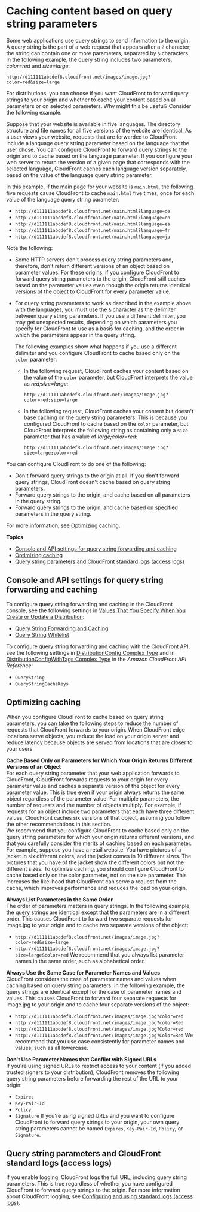 # Caching content based on query string parameters<a name="QueryStringParameters"></a>

Some web applications use query strings to send information to the origin\. A query string is the part of a web request that appears after a `?` character; the string can contain one or more parameters, separated by `&` characters\. In the following example, the query string includes two parameters, *color=red* and *size=large*:

`http://d111111abcdef8.cloudfront.net/images/image.jpg?color=red&size=large`

For distributions, you can choose if you want CloudFront to forward query strings to your origin and whether to cache your content based on all parameters or on selected parameters\. Why might this be useful? Consider the following example\.

Suppose that your website is available in five languages\. The directory structure and file names for all five versions of the website are identical\. As a user views your website, requests that are forwarded to CloudFront include a language query string parameter based on the language that the user chose\. You can configure CloudFront to forward query strings to the origin and to cache based on the language parameter\. If you configure your web server to return the version of a given page that corresponds with the selected language, CloudFront caches each language version separately, based on the value of the language query string parameter\.

In this example, if the main page for your website is `main.html`, the following five requests cause CloudFront to cache `main.html` five times, once for each value of the language query string parameter:
+ `http://d111111abcdef8.cloudfront.net/main.html?language=de`
+ `http://d111111abcdef8.cloudfront.net/main.html?language=en`
+ `http://d111111abcdef8.cloudfront.net/main.html?language=es`
+ `http://d111111abcdef8.cloudfront.net/main.html?language=fr`
+ `http://d111111abcdef8.cloudfront.net/main.html?language=jp`

Note the following:
+ Some HTTP servers don't process query string parameters and, therefore, don't return different versions of an object based on parameter values\. For these origins, if you configure CloudFront to forward query string parameters to the origin, CloudFront still caches based on the parameter values even though the origin returns identical versions of the object to CloudFront for every parameter value\.
+ For query string parameters to work as described in the example above with the languages, you must use the `&` character as the delimiter between query string parameters\. If you use a different delimiter, you may get unexpected results, depending on which parameters you specify for CloudFront to use as a basis for caching, and the order in which the parameters appear in the query string\.

  The following examples show what happens if you use a different delimiter and you configure CloudFront to cache based only on the `color` parameter: 
  + In the following request, CloudFront caches your content based on the value of the `color` parameter, but CloudFront interprets the value as *red;size=large*:

    `http://d111111abcdef8.cloudfront.net/images/image.jpg?color=red;size=large`
  + In the following request, CloudFront caches your content but doesn't base caching on the query string parameters\. This is because you configured CloudFront to cache based on the `color` parameter, but CloudFront interprets the following string as containing only a `size` parameter that has a value of *large;color=red*:

    `http://d111111abcdef8.cloudfront.net/images/image.jpg?size=large;color=red`

You can configure CloudFront to do one of the following:
+ Don't forward query strings to the origin at all\. If you don't forward query strings, CloudFront doesn't cache based on query string parameters\.
+ Forward query strings to the origin, and cache based on all parameters in the query string\.
+ Forward query strings to the origin, and cache based on specified parameters in the query string\.

For more information, see [Optimizing caching](#query-string-parameters-optimizing-caching)\.

**Topics**
+ [Console and API settings for query string forwarding and caching](#query-string-parameters-console)
+ [Optimizing caching](#query-string-parameters-optimizing-caching)
+ [Query string parameters and CloudFront standard logs \(access logs\)](#query-string-parameters-access-logs)

## Console and API settings for query string forwarding and caching<a name="query-string-parameters-console"></a>

To configure query string forwarding and caching in the CloudFront console, see the following settings in [Values That You Specify When You Create or Update a Distribution](distribution-web-values-specify.md):
+ [Query String Forwarding and Caching](distribution-web-values-specify.md#DownloadDistValuesQueryString)
+ [Query String Whitelist](distribution-web-values-specify.md#DownloadDistValuesQueryStringWhiteList)

To configure query string forwarding and caching with the CloudFront API, see the following settings in [DistributionConfig Complex Type](https://docs.aws.amazon.com/cloudfront/latest/APIReference/DistributionConfigDatatype.html) and in [DistributionConfigWithTags Complex Type](https://docs.aws.amazon.com/cloudfront/latest/APIReference/DistributionConfigWithTagsDatatype.html) in the *Amazon CloudFront API Reference*:
+ `QueryString`
+ `QueryStringCacheKeys`

## Optimizing caching<a name="query-string-parameters-optimizing-caching"></a>

When you configure CloudFront to cache based on query string parameters, you can take the following steps to reduce the number of requests that CloudFront forwards to your origin\. When CloudFront edge locations serve objects, you reduce the load on your origin server and reduce latency because objects are served from locations that are closer to your users\.

**Cache Based Only on Parameters for Which Your Origin Returns Different Versions of an Object**  
For each query string parameter that your web application forwards to CloudFront, CloudFront forwards requests to your origin for every parameter value and caches a separate version of the object for every parameter value\. This is true even if your origin always returns the same object regardless of the parameter value\. For multiple parameters, the number of requests and the number of objects multiply\. For example, if requests for an object include two parameters that each have three different values, CloudFront caches six versions of that object, assuming you follow the other recommendations in this section\.  
We recommend that you configure CloudFront to cache based only on the query string parameters for which your origin returns different versions, and that you carefully consider the merits of caching based on each parameter\. For example, suppose you have a retail website\. You have pictures of a jacket in six different colors, and the jacket comes in 10 different sizes\. The pictures that you have of the jacket show the different colors but not the different sizes\. To optimize caching, you should configure CloudFront to cache based only on the color parameter, not on the size parameter\. This increases the likelihood that CloudFront can serve a request from the cache, which improves performance and reduces the load on your origin\.

**Always List Parameters in the Same Order**  
The order of parameters matters in query strings\. In the following example, the query strings are identical except that the parameters are in a different order\. This causes CloudFront to forward two separate requests for image\.jpg to your origin and to cache two separate versions of the object:  
+ `http://d111111abcdef8.cloudfront.net/images/image.jpg?color=red&size=large`
+ `http://d111111abcdef8.cloudfront.net/images/image.jpg?size=large&color=red`
We recommend that you always list parameter names in the same order, such as alphabetical order\.

**Always Use the Same Case for Parameter Names and Values**  
CloudFront considers the case of parameter names and values when caching based on query string parameters\. In the following example, the query strings are identical except for the case of parameter names and values\. This causes CloudFront to forward four separate requests for image\.jpg to your origin and to cache four separate versions of the object:  
+ `http://d111111abcdef8.cloudfront.net/images/image.jpg?color=red`
+ `http://d111111abcdef8.cloudfront.net/images/image.jpg?color=Red`
+ `http://d111111abcdef8.cloudfront.net/images/image.jpg?Color=red`
+ `http://d111111abcdef8.cloudfront.net/images/image.jpg?Color=Red`
We recommend that you use case consistently for parameter names and values, such as all lowercase\.

**Don't Use Parameter Names that Conflict with Signed URLs**  
If you're using signed URLs to restrict access to your content \(if you added trusted signers to your distribution\), CloudFront removes the following query string parameters before forwarding the rest of the URL to your origin:  
+ `Expires`
+ `Key-Pair-Id`
+ `Policy`
+ `Signature`
If you're using signed URLs and you want to configure CloudFront to forward query strings to your origin, your own query string parameters cannot be named `Expires`, `Key-Pair-Id`, `Policy`, or `Signature`\.

## Query string parameters and CloudFront standard logs \(access logs\)<a name="query-string-parameters-access-logs"></a>

If you enable logging, CloudFront logs the full URL, including query string parameters\. This is true regardless of whether you have configured CloudFront to forward query strings to the origin\. For more information about CloudFront logging, see [Configuring and using standard logs \(access logs\)](AccessLogs.md)\.